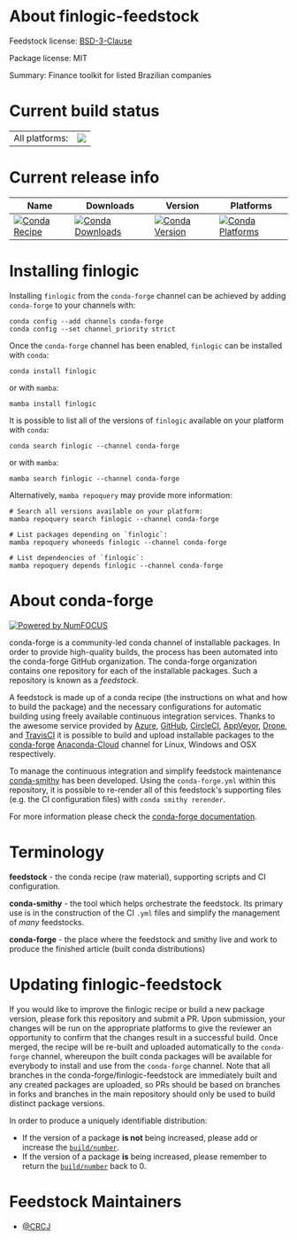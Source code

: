 About finlogic-feedstock
========================

Feedstock license: [BSD-3-Clause](https://github.com/conda-forge/finlogic-feedstock/blob/main/LICENSE.txt)



Package license: MIT

Summary: Finance toolkit for listed Brazilian companies

Current build status
====================


<table><tr><td>All platforms:</td>
    <td>
      <a href="https://dev.azure.com/conda-forge/feedstock-builds/_build/latest?definitionId=15931&branchName=main">
        <img src="https://dev.azure.com/conda-forge/feedstock-builds/_apis/build/status/finlogic-feedstock?branchName=main">
      </a>
    </td>
  </tr>
</table>

Current release info
====================

| Name | Downloads | Version | Platforms |
| --- | --- | --- | --- |
| [![Conda Recipe](https://img.shields.io/badge/recipe-finlogic-green.svg)](https://anaconda.org/conda-forge/finlogic) | [![Conda Downloads](https://img.shields.io/conda/dn/conda-forge/finlogic.svg)](https://anaconda.org/conda-forge/finlogic) | [![Conda Version](https://img.shields.io/conda/vn/conda-forge/finlogic.svg)](https://anaconda.org/conda-forge/finlogic) | [![Conda Platforms](https://img.shields.io/conda/pn/conda-forge/finlogic.svg)](https://anaconda.org/conda-forge/finlogic) |

Installing finlogic
===================

Installing `finlogic` from the `conda-forge` channel can be achieved by adding `conda-forge` to your channels with:

```
conda config --add channels conda-forge
conda config --set channel_priority strict
```

Once the `conda-forge` channel has been enabled, `finlogic` can be installed with `conda`:

```
conda install finlogic
```

or with `mamba`:

```
mamba install finlogic
```

It is possible to list all of the versions of `finlogic` available on your platform with `conda`:

```
conda search finlogic --channel conda-forge
```

or with `mamba`:

```
mamba search finlogic --channel conda-forge
```

Alternatively, `mamba repoquery` may provide more information:

```
# Search all versions available on your platform:
mamba repoquery search finlogic --channel conda-forge

# List packages depending on `finlogic`:
mamba repoquery whoneeds finlogic --channel conda-forge

# List dependencies of `finlogic`:
mamba repoquery depends finlogic --channel conda-forge
```


About conda-forge
=================

[![Powered by
NumFOCUS](https://img.shields.io/badge/powered%20by-NumFOCUS-orange.svg?style=flat&colorA=E1523D&colorB=007D8A)](https://numfocus.org)

conda-forge is a community-led conda channel of installable packages.
In order to provide high-quality builds, the process has been automated into the
conda-forge GitHub organization. The conda-forge organization contains one repository
for each of the installable packages. Such a repository is known as a *feedstock*.

A feedstock is made up of a conda recipe (the instructions on what and how to build
the package) and the necessary configurations for automatic building using freely
available continuous integration services. Thanks to the awesome service provided by
[Azure](https://azure.microsoft.com/en-us/services/devops/), [GitHub](https://github.com/),
[CircleCI](https://circleci.com/), [AppVeyor](https://www.appveyor.com/),
[Drone](https://cloud.drone.io/welcome), and [TravisCI](https://travis-ci.com/)
it is possible to build and upload installable packages to the
[conda-forge](https://anaconda.org/conda-forge) [Anaconda-Cloud](https://anaconda.org/)
channel for Linux, Windows and OSX respectively.

To manage the continuous integration and simplify feedstock maintenance
[conda-smithy](https://github.com/conda-forge/conda-smithy) has been developed.
Using the ``conda-forge.yml`` within this repository, it is possible to re-render all of
this feedstock's supporting files (e.g. the CI configuration files) with ``conda smithy rerender``.

For more information please check the [conda-forge documentation](https://conda-forge.org/docs/).

Terminology
===========

**feedstock** - the conda recipe (raw material), supporting scripts and CI configuration.

**conda-smithy** - the tool which helps orchestrate the feedstock.
                   Its primary use is in the construction of the CI ``.yml`` files
                   and simplify the management of *many* feedstocks.

**conda-forge** - the place where the feedstock and smithy live and work to
                  produce the finished article (built conda distributions)


Updating finlogic-feedstock
===========================

If you would like to improve the finlogic recipe or build a new
package version, please fork this repository and submit a PR. Upon submission,
your changes will be run on the appropriate platforms to give the reviewer an
opportunity to confirm that the changes result in a successful build. Once
merged, the recipe will be re-built and uploaded automatically to the
`conda-forge` channel, whereupon the built conda packages will be available for
everybody to install and use from the `conda-forge` channel.
Note that all branches in the conda-forge/finlogic-feedstock are
immediately built and any created packages are uploaded, so PRs should be based
on branches in forks and branches in the main repository should only be used to
build distinct package versions.

In order to produce a uniquely identifiable distribution:
 * If the version of a package **is not** being increased, please add or increase
   the [``build/number``](https://docs.conda.io/projects/conda-build/en/latest/resources/define-metadata.html#build-number-and-string).
 * If the version of a package **is** being increased, please remember to return
   the [``build/number``](https://docs.conda.io/projects/conda-build/en/latest/resources/define-metadata.html#build-number-and-string)
   back to 0.

Feedstock Maintainers
=====================

* [@CRCJ](https://github.com/CRCJ/)

